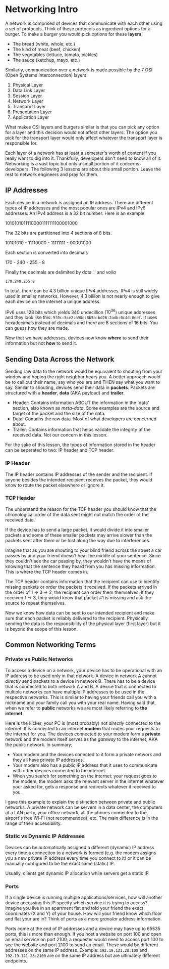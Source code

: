 # Networking Intro

A network is comprised of devices that communicate with each other using a set of protocols. Think of these protocols as ingredient options for a burger. To make a burger you would pick options for these **layers**;
- The bread (white, whole, etc.)
- The kind of meat (beef, chicken)
- The vegetables (lettuce, tomato, pickles)
- The sauce (ketchup, mayo, etc.)

Similarly, communication over a network is made possible by the 7 OSI (Open Systems Interconnection) layers:
1. Physical Layer
2. Data Link Layer
5. Session Layer
3. Network Layer
4. Transport Layer
6. Presentation Layer
7. Application Layer

What makes OSI layers and burgers similar is that you can pick any option for a layer and this decision would not affect other layers. The option you pick for the transport layer would only affect whatever the transport layer is responsible for.

Each layer of a network has at least a semester's worth of content if you really want to dig into it. Thankfully, developers don't need to know all of it. Networking is a vast topic but only a small portion of it concerns developers. The following 3 lessons are about this small portion. Leave the rest to network engineers and pray for them.

## IP Addresses

Each device in a network is assigned an IP address. There are different types of IP addresses and the most popular ones are IPv4 and IPv6 addresses. An IPv4 address is a 32 bit number. Here is an example:

10101010111100001111111100001000

The 32 bits are partitioned into 4 sections of 8 bits. 

10101010 - 11110000 - 11111111 - 00001000

Each section is converted into decimals

170 - 240 - 255 - 8

Finally the decimals are delimited by dots '.' and 
*voila*

`170.240.255.8`

In total, there can be 4.3 billion unique IPv4 addresses. IPv4 is still widely used in smaller networks. However, 4.3 billion is not nearly enough to give each device on the internet a unique address. 

IPv6 uses 128 bits which yields 340 undecillion ($10^{36}$) unique addresses and they look like this: `9f0c:5ce2:a90d:8b5a:bd26:2adb:0c4d:8eef`. It uses hexadecimals instead of decimals and there are 8 sections of 16 bits. You can guess how they are made.

Now that we have addresses, devices now know **where** to send their information but not **how** to send it. 


## Sending Data Across the Network

Sending raw data to the network would be equivalent to shouting from your window and hoping the right neighbor hears you. A better approach would be to call out their name, say who you are and THEN say what you want to say. Similar to shouting, devices send their data in **packets**. Packets are structured with a **header**, **data** (AKA payload) and **trailer**.
- Header: Contains information ABOUT the information in the 'data' section, also known as *meta-data*. Some examples are the source and target of the packet and the size of the data. 
- Data: Contains the raw data. Most of what developers are concerned about.
- Trailer: Contains information that helps validate the integrity of the received data. Not our concern in this lesson.

For the sake of this lesson, the types of information stored in the header can be seperated to two: IP header and TCP header. 

### IP Header

The IP header contains IP addresses of the sender and the recipient. If anyone besides the intended recipient receives the packet, they would know to route the packet elsewhere or ignore it.


### TCP Header
The understand the reason for the TCP header you should know that the chronological order of the data sent might not match the order of the received data. 

If the device has to send a large packet, it would divide it into smaller packets and some of these smaller packets may arrive slower than the packets sent after them or be lost along the way due to interferences. 

Imagine that as you are shouting to your blind friend across the street a car passes by and your friend doesn't hear the middle of your sentence. Since they couldn't see the car passing by, they wouldn't have the means of knowing that the sentence they heard from you has missing information. This is where the TCP header comes in. 

The TCP header contains information that the recipient can use to identify missing packets or order the packets it received. If the packets arrived in the order of 1 -> 3 -> 2, the recipient can order them themselves. If they received 1 -> 3, they would know that packet #1 is missing and ask the source to repeat themselves. 


Now we know how data can be sent to our intended recipient and make sure that each packet is reliably delivered to the recipient. Physically sending the data is the responsibility of the physical layer (first layer) but it is beyond the scope of this lesson.


## Common Networking Terms

### Private vs Public Networks

To access a device on a network, your device has to be operational with an IP address to be used only in that network. A device in network A cannot *directly* send packets to a device in network B. There has to be a device that is connected to both network A and B. A device that is connected to multiple networks can have multiple IP addresses to be used in the respective networks. This is similar to having your friends call you with a nickname and your family call you with your real name. Having said that, when we refer to **public** networks we are most likely referring to **the internet**. 

Here is the kicker, your PC is (most probably) not *directly* connected to the internet. It is connected to an internet **modem** that routes your requests to the internet for you. The devices connected to your modem form a **private** network and the modem itself serves as the *gateway* to the internet, AKA the public network. In summary;
- Your modem and the devices conncted to it form a private network and they all have private IP addresses. 
- Your modem also has a public IP address that it uses to communicate with other devices connected to the internet.
- When you search for something on the internet; your request goes to the modem, the modem asks the relevant server in the internet whatever your asked for, gets a response and redirects whatever it received to you.

I gave this example to explain the distinction between private and public networks. A private network can be servers in a data center, the computers at a LAN party, your office network, all the phones connected to the airport's free Wi-Fi (not recommended), etc. The main difference is in the range of their accessibility.


### Static vs Dynamic IP Addresses

Devices can be automatically assigned a different (dynamic) IP address every time a connection to a network is formed (e.g. the modem assigns you a new private IP address every time you connect to it) or it can be manually configured to be the exact same (static) IP. 

Usually, clients get dynamic IP allocation while servers get a static IP.


### Ports

If a single device is running multiple applications/services, how will another device accessing this IP specify which service it is trying to access? Imagine you live in an apartment flat and told your friend the exact coordinates (X and Y) of your house. How will your friend know which floor and flat your are in? Think of ports as a more *granular* address information. 

Ports come at the end of IP addresses and a device may have up to 65535 ports, this is more than enough. If you host a website on port 100 and open an email service on port 2100, a requester would need to access port 100 to see the website and port 2100 to send an email. These would be different addresses on the same IP address. Example: `192.19.121.28:100` and `192.19.121.28:2100` are on the same IP address but are ultimately different endpoints.
